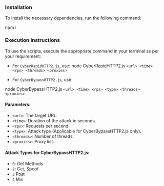 
### Installation
To install the necessary dependencies, run the following command:

npm i


### Execution Instructions
To use the scripts, execute the appropriate command in your terminal as per your requirement:

- For `CyberRapidHTTP2.js`, use:
node CyberRapidHTTP2.js ```<url> <time> <rps> <threads> <proxies>```


- For `CyberBypassHTTP2.js`, use:


node CyberBypassHTTP2.js ```<url> <time> <rps> <type> <threads> <proxies>```


#### Parameters:
- `<url>`: The target URL.
- `<time>`: Duration of the attack in seconds.
- `<rps>`: Requests per second.
- `<type>`: Attack type (Applicable for CyberBypassHTTP2.js only).
- `<threads>`: Number of threads.
- `<proxies>`: Proxy list.

#### Attack Types for CyberBypassHTTP2.js:
- `0`: Get Methods
- `2`: Get, Spoof
- `3`  Post
- `4`  Mix
